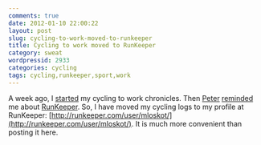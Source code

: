 ```yaml
---
comments: true
date: 2012-01-10 22:00:22
layout: post
slug: cycling-to-work-moved-to-runkeeper
title: Cycling to work moved to RunKeeper
category: sweat
wordpressid: 2933
categories: cycling
tags: cycling,runkeeper,sport,work
---
```


A week ago, I [started](/?p=2875) my cycling to work chronicles. Then [Peter](http://zsoldosp.blogspot.com/) [reminded](https://twitter.com/#!/zsepi/status/156313289448628224) me about [RunKeeper](http://runkeeper.com/). So, I have moved my cycling logs to my profile at RunKeeper: [http://runkeeper.com/user/mloskot/](http://runkeeper.com/user/mloskot/). It is much more convenient than posting it here.
